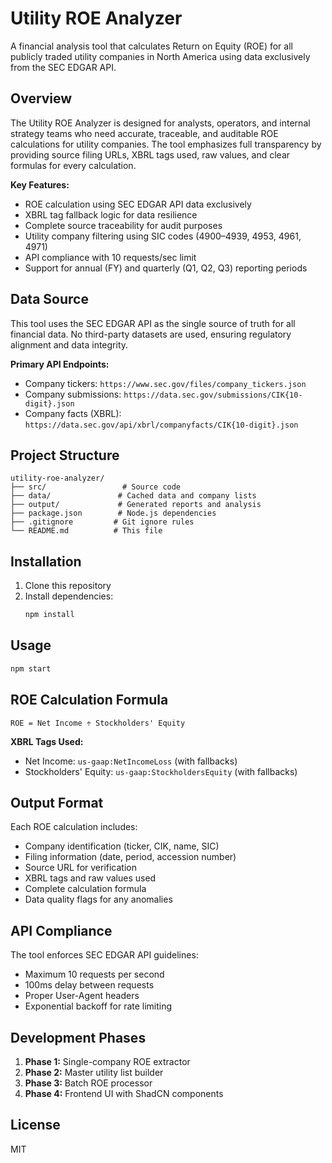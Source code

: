 # Utility ROE Analyzer

A financial analysis tool that calculates Return on Equity (ROE) for all publicly traded utility companies in North America using data exclusively from the SEC EDGAR API.

## Overview

The Utility ROE Analyzer is designed for analysts, operators, and internal strategy teams who need accurate, traceable, and auditable ROE calculations for utility companies. The tool emphasizes full transparency by providing source filing URLs, XBRL tags used, raw values, and clear formulas for every calculation.

**Key Features:**
- ROE calculation using SEC EDGAR API data exclusively
- XBRL tag fallback logic for data resilience
- Complete source traceability for audit purposes
- Utility company filtering using SIC codes (4900–4939, 4953, 4961, 4971)
- API compliance with 10 requests/sec limit
- Support for annual (FY) and quarterly (Q1, Q2, Q3) reporting periods

## Data Source

This tool uses the SEC EDGAR API as the single source of truth for all financial data. No third-party datasets are used, ensuring regulatory alignment and data integrity.

**Primary API Endpoints:**
- Company tickers: `https://www.sec.gov/files/company_tickers.json`
- Company submissions: `https://data.sec.gov/submissions/CIK{10-digit}.json`
- Company facts (XBRL): `https://data.sec.gov/api/xbrl/companyfacts/CIK{10-digit}.json`

## Project Structure

```
utility-roe-analyzer/
├── src/                 # Source code
├── data/               # Cached data and company lists
├── output/             # Generated reports and analysis
├── package.json        # Node.js dependencies
├── .gitignore         # Git ignore rules
└── README.md          # This file
```

## Installation

1. Clone this repository
2. Install dependencies:
   ```bash
   npm install
   ```

## Usage

```bash
npm start
```

## ROE Calculation Formula

```
ROE = Net Income ÷ Stockholders' Equity
```

**XBRL Tags Used:**
- Net Income: `us-gaap:NetIncomeLoss` (with fallbacks)
- Stockholders' Equity: `us-gaap:StockholdersEquity` (with fallbacks)

## Output Format

Each ROE calculation includes:
- Company identification (ticker, CIK, name, SIC)
- Filing information (date, period, accession number)
- Source URL for verification
- XBRL tags and raw values used
- Complete calculation formula
- Data quality flags for any anomalies

## API Compliance

The tool enforces SEC EDGAR API guidelines:
- Maximum 10 requests per second
- 100ms delay between requests
- Proper User-Agent headers
- Exponential backoff for rate limiting

## Development Phases

1. **Phase 1:** Single-company ROE extractor
2. **Phase 2:** Master utility list builder
3. **Phase 3:** Batch ROE processor
4. **Phase 4:** Frontend UI with ShadCN components

## License

MIT
